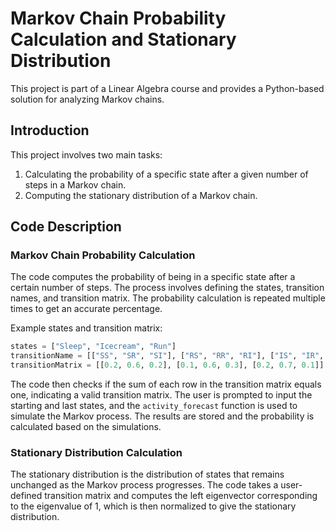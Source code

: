 # Markov Chain Probability Calculation and Stationary Distribution

This project is part of a Linear Algebra course and provides a Python-based solution for analyzing Markov chains.

## Introduction
This project involves two main tasks:
1. Calculating the probability of a specific state after a given number of steps in a Markov chain.
2. Computing the stationary distribution of a Markov chain.


## Code Description

### Markov Chain Probability Calculation
The code computes the probability of being in a specific state after a certain number of steps. The process involves defining the states, transition names, and transition matrix. The probability calculation is repeated multiple times to get an accurate percentage.

Example states and transition matrix:

```python
states = ["Sleep", "Icecream", "Run"]
transitionName = [["SS", "SR", "SI"], ["RS", "RR", "RI"], ["IS", "IR", "II"]]
transitionMatrix = [[0.2, 0.6, 0.2], [0.1, 0.6, 0.3], [0.2, 0.7, 0.1]]
```

The code then checks if the sum of each row in the transition matrix equals one, indicating a valid transition matrix. The user is prompted to input the starting and last states, and the `activity_forecast` function is used to simulate the Markov process. The results are stored and the probability is calculated based on the simulations.

### Stationary Distribution Calculation
The stationary distribution is the distribution of states that remains unchanged as the Markov process progresses. The code takes a user-defined transition matrix and computes the left eigenvector corresponding to the eigenvalue of 1, which is then normalized to give the stationary distribution.

